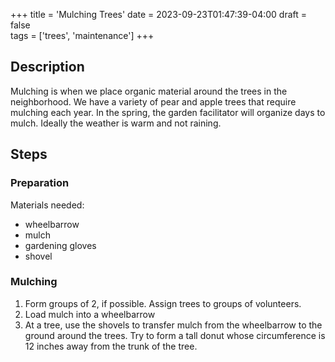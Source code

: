 +++ 
title = 'Mulching Trees'
date = 2023-09-23T01:47:39-04:00
draft = false  
tags = ['trees', 'maintenance']
+++
## Description 
Mulching is when we place organic material around the trees in the neighborhood. We have a variety of pear and apple trees that require mulching each year. In the spring, the garden facilitator will organize days to mulch. Ideally the weather is warm and not raining. 

## Steps
### Preparation 
Materials needed: 
- wheelbarrow 
- mulch 
- gardening gloves 
- shovel 

### Mulching
1. Form groups of 2, if possible. Assign trees to groups of volunteers. 
2. Load mulch into a wheelbarrow 
3. At a tree, use the shovels to transfer mulch from the wheelbarrow to the ground around the trees. Try to form a tall donut whose circumference is 12 inches away from the trunk of the tree. 

